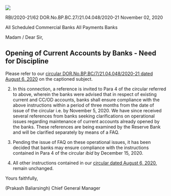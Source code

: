 ![](_page_0_Picture_0.jpeg)

RBI/2020-21/62 DOR.No.BP.BC.27/21.04.048/2020-21 November 02, 2020

All Scheduled Commercial Banks All Payments Banks

Madam / Dear Sir,

## **Opening of Current Accounts by Banks - Need for Discipline**

Please refer to our [circular DOR.No.BP.BC/7/21.04.048/2020-21 dated August 6, 2020](https://www.rbi.org.in/Scripts/NotificationUser.aspx?Id=11945&Mode=0) on the captioned subject.

2. In this connection, a reference is invited to Para 4 of the circular referred to above, wherein the banks were advised that in respect of existing current and CC/OD accounts, banks shall ensure compliance with the above instructions within a period of three months from the date of issue of the circular i.e. by November 5, 2020. We have since received several references from banks seeking clarifications on operational issues regarding maintenance of current accounts already opened by the banks. These references are being examined by the Reserve Bank and will be clarified separately by means of a FAQ.

3. Pending the issue of FAQ on these operational issues, it has been decided that banks may ensure compliance with the instructions contained in Para 4 of the circular *ibid* by December 15, 2020.

4. All other instructions contained in our [circular dated August 6, 2020,](https://www.rbi.org.in/Scripts/NotificationUser.aspx?Id=11945&Mode=0) remain unchanged.

Yours faithfully,

(Prakash Baliarsingh) Chief General Manager
